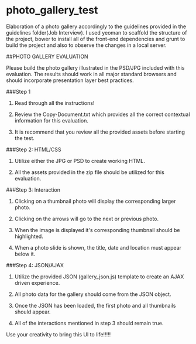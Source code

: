 # photo_gallery_test
Elaboration of a photo gallery accordingly to the guidelines provided in the guidelines folder(Job Interview). I used yeoman to scaffold the structure of the project, bower to install all of the front-end dependencies and grunt to build the project and also to observe the changes in a local server. 

##PHOTO GALLERY EVALUATION

Please build the photo gallery illustrated in the PSD/JPG included with this evaluation.
The results should work in all major standard browsers and should incorporate presentation layer best practices.


###Step 1

1. Read through all the instructions!

2. Review the Copy-Document.txt which provides all the correct contextual information for this evaluation.

3. It is recommend that you review all the provided assets before starting the test.


###Step 2: HTML/CSS

1. Utilize either the JPG or PSD to create working HTML.

2. All the assets provided in the zip file should be utilized for this evaluation.


###Step 3: Interaction

1. Clicking on a thumbnail photo will display the corresponding larger photo.

2. Clicking on the arrows will go to the next or previous photo.

3. When the image is displayed it's corresponding thumbnail should be highlighted.

4. When a photo slide is shown, the title, date and location must appear below it.


###Step 4: JSON/AJAX

1. Utilize the provided JSON (gallery_json.js) template to create an AJAX driven experience.

2. All photo data for the gallery should come from the JSON object.

3. Once the JSON has been loaded, the first photo and all thumbnails should appear.

4. All of the interactions mentioned in step 3 should remain true.


Use your creativity to bring this UI to life!!!!!
